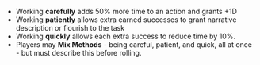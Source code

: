 - Working **carefully** adds 50% more time to an action and grants +1D
- Working **patiently** allows extra earned successes to grant narrative description or flourish to the task
- Working **quickly** allows each extra success to reduce time by 10%.
- Players may **Mix Methods** - being careful, patient, and quick, all at once - but must describe this before rolling. 